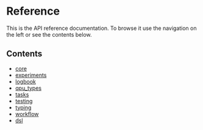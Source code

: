 # Reference

This is the API reference documentation. To browse it use the
navigation on the left or see the contents below.

## Contents

<!--nav-->

* [core](core/)
* [experiments](experiments/)
* [logbook](logbook/)
* [qpu_types](qpu_types/)
* [tasks](tasks/)
* [testing](testing/)
* [typing](typing.md)
* [workflow](workflow/)
* [dsl](dsl.md)
